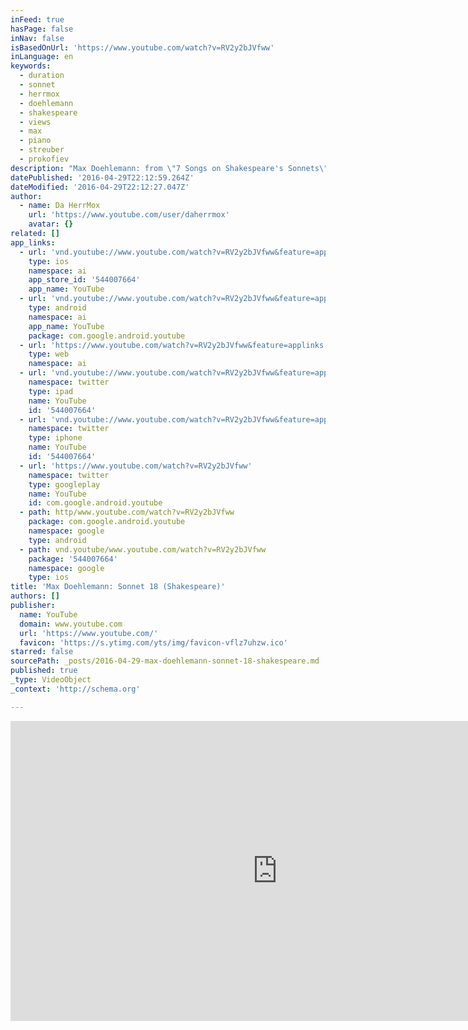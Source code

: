 ```yaml
---
inFeed: true
hasPage: false
inNav: false
isBasedOnUrl: 'https://www.youtube.com/watch?v=RV2y2bJVfww'
inLanguage: en
keywords:
  - duration
  - sonnet
  - herrmox
  - doehlemann
  - shakespeare
  - views
  - max
  - piano
  - streuber
  - prokofiev
description: "Max Doehlemann: from \"7 Songs on Shakespeare's Sonnets\" No. 2 - Sonnet 18 Georg Streuber, baritone Max Doehlemann, piano www.songs-of-the-clown.com"
datePublished: '2016-04-29T22:12:59.264Z'
dateModified: '2016-04-29T22:12:27.047Z'
author:
  - name: Da HerrMox
    url: 'https://www.youtube.com/user/daherrmox'
    avatar: {}
related: []
app_links:
  - url: 'vnd.youtube://www.youtube.com/watch?v=RV2y2bJVfww&feature=applinks'
    type: ios
    namespace: ai
    app_store_id: '544007664'
    app_name: YouTube
  - url: 'vnd.youtube://www.youtube.com/watch?v=RV2y2bJVfww&feature=applinks'
    type: android
    namespace: ai
    app_name: YouTube
    package: com.google.android.youtube
  - url: 'https://www.youtube.com/watch?v=RV2y2bJVfww&feature=applinks'
    type: web
    namespace: ai
  - url: 'vnd.youtube://www.youtube.com/watch?v=RV2y2bJVfww&feature=applinks'
    namespace: twitter
    type: ipad
    name: YouTube
    id: '544007664'
  - url: 'vnd.youtube://www.youtube.com/watch?v=RV2y2bJVfww&feature=applinks'
    namespace: twitter
    type: iphone
    name: YouTube
    id: '544007664'
  - url: 'https://www.youtube.com/watch?v=RV2y2bJVfww'
    namespace: twitter
    type: googleplay
    name: YouTube
    id: com.google.android.youtube
  - path: http/www.youtube.com/watch?v=RV2y2bJVfww
    package: com.google.android.youtube
    namespace: google
    type: android
  - path: vnd.youtube/www.youtube.com/watch?v=RV2y2bJVfww
    package: '544007664'
    namespace: google
    type: ios
title: 'Max Doehlemann: Sonnet 18 (Shakespeare)'
authors: []
publisher:
  name: YouTube
  domain: www.youtube.com
  url: 'https://www.youtube.com/'
  favicon: 'https://s.ytimg.com/yts/img/favicon-vflz7uhzw.ico'
starred: false
sourcePath: _posts/2016-04-29-max-doehlemann-sonnet-18-shakespeare.md
published: true
_type: VideoObject
_context: 'http://schema.org'

---
```

<iframe src="https://cdn.embedly.com/widgets/media.html?src=https%3A%2F%2Fwww.youtube.com%2Fembed%2FRV2y2bJVfww%3Ffeature%3Doembed&amp;url=https%3A%2F%2Fwww.youtube.com%2Fwatch%3Fv%3DRV2y2bJVfww&amp;image=https%3A%2F%2Fi.ytimg.com%2Fvi%2FRV2y2bJVfww%2Fhqdefault.jpg&amp;key=b7d04c9b404c499eba89ee7072e1c4f7&amp;type=text%2Fhtml&amp;schema=youtube" width="854" height="480" scrolling="no" frameborder="0" allowfullscreen="" style=""></iframe>